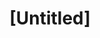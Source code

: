 ---
pid: LLA47
title: "[Untitled]"
location_transcription: Places in University City
zipcode: '19104'
outside_phl: 
neighborhood: University City,Belmont,Parkside,Powelton Village
age: '20'
age_range: 20-29
instagram: 
image_file_name: LLA_47.jpg
proposal_transcription: A 3D model of what the University City area would've looked
  like had Penn/Drexel never existed, showing buildings & footprints. Installed in
  locations throughout the area with little //you are here// markers.
topic: History,Neighborhoods
topic_summary: 0, 0
type: Infrastructure,Space,Concrete
keywords_other: 
credit: Christopher Bechen
image_labels: 
twitter: 
facebook: 
permalink: "/monuments/lla47/"
layout: item-page
---
